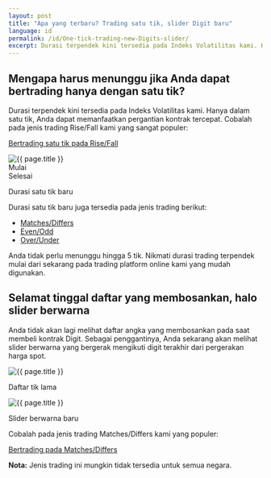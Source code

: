 ```yaml
---
layout: post
title: "Apa yang terbaru? Trading satu tik, slider Digit baru"
language: id
permalink: /id/One-tick-trading-new-Digits-slider/
excerpt: Durasi terpendek kini tersedia pada Indeks Volatilitas kami. Hanya dalam satu tik, Anda dapat memanfaatkan pergantian kontrak tercepat. Cobalah pada  jenis trading Rise/Fall kami yang sangat populer...
---
```


## Mengapa harus menunggu jika Anda dapat bertrading hanya dengan satu tik?

Durasi terpendek kini tersedia pada Indeks Volatilitas kami. Hanya dalam satu tik, Anda dapat memanfaatkan pergantian kontrak tercepat. Cobalah pada  jenis trading Rise/Fall kami yang sangat populer:

<div class="cta">
    <p><a class="button" href="https://www.binary.me/id/trading.html?market=volidx&underlying=R_10&formname=risefall&duration_amount=1&duration_units=t&expiry_type=duration&date_start=now"><span>Bertrading satu tik pada Rise/Fall</span></a></p>
</div>

<div class="cta-lg">
    <img src="{{ '/images/one-tick-trade-chart_2.gif' | prepend: SourceUrl }}" alt="{{ page.title }}">
    <div class="row top-20">
        <div class="col-6">Mulai</div>
        <div class="col-6">Selesai</div>
    </div>
    <p>Durasi satu tik baru</p>
</div>

Durasi satu tik baru juga tersedia pada jenis trading berikut:

<ul class="bullet">
    <li><a href="https://www.binary.me/id/trading.html?market=volidx&underlying=R_10&formname=matchdiff&duration_amount=1&duration_units=t&expiry_type=duration">Matches/Differs</a></li>
    <li><a href="https://www.binary.me/id/trading.html?market=volidx&underlying=R_10&formname=evenodd&duration_amount=1&duration_units=t&expiry_type=duration">Even/Odd</a></li>
    <li><a href="https://www.binary.me/id/trading.html?market=volidx&underlying=R_10&formname=overunder&duration_amount=1&duration_units=t&expiry_type=duration">Over/Under</a></li>
</ul>

Anda tidak perlu menunggu hingga 5 tik. Nikmati durasi trading terpendek mulai dari sekarang pada trading platform online kami yang mudah digunakan.

<div class="separator-lg"></div>

## Selamat tinggal daftar yang membosankan, halo slider berwarna

Anda tidak akan lagi melihat daftar angka yang membosankan pada saat membeli kontrak Digit. Sebagai penggantinya, Anda sekarang akan melihat slider berwarna yang bergerak mengikuti digit terakhir dari pergerakan harga spot.

<div class="cta-lg">
    <div class="row align-items-end">
        <div class="col-md-6">
            <img src="{{ '/images/one-tick-trading-2.png' | prepend: SourceUrl }}" alt="{{ page.title }}">
            <p class="center-text">Daftar tik lama</p>
        </div>
        <div class="col-md-6">
            <img src="{{ '/images/one-tick-trading-3.png' | prepend: SourceUrl }}" alt="{{ page.title }}">
            <p class="center-text">Slider berwarna baru</p>
        </div>
    </div>
</div>

<div class="separator-lg"></div>
<p class="center-text">Cobalah pada jenis trading Matches/Differs kami yang populer:</p>

<div class="cta">
    <p><a class="button" href="https://www.binary.com/id/trading.html?market=volidx&underlying=R_10&formname=matchdiff"><span>Bertrading pada Matches/Differs</span></a></p>
</div>

<p class="center-text"><strong>Nota:</strong> Jenis trading ini mungkin tidak tersedia untuk semua negara.</p>